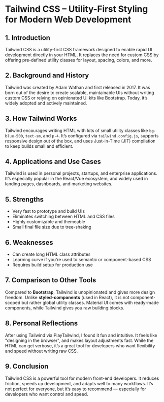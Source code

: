 # Tailwind CSS – Utility-First Styling for Modern Web Development

## 1. Introduction
Tailwind CSS is a utility-first CSS framework designed to enable rapid UI development directly in your HTML. It replaces the need for custom CSS by offering pre-defined utility classes for layout, spacing, colors, and more.

## 2. Background and History
Tailwind was created by Adam Wathan and first released in 2017. It was born out of the desire to create scalable, maintainable UIs without writing custom CSS or relying on opinionated UI kits like Bootstrap. Today, it’s widely adopted and actively maintained.

## 3. How Tailwind Works
Tailwind encourages writing HTML with lots of small utility classes like `bg-blue-500`, `text-sm`, and `p-4`. It’s configured via `tailwind.config.js`, supports responsive design out of the box, and uses Just-in-Time (JIT) compilation to keep builds small and efficient.

## 4. Applications and Use Cases
Tailwind is used in personal projects, startups, and enterprise applications. It’s especially popular in the React/Vue ecosystem, and widely used in landing pages, dashboards, and marketing websites.

## 5. Strengths
- Very fast to prototype and build UIs
- Eliminates switching between HTML and CSS files
- Highly customizable and themeable
- Small final file size due to tree-shaking

## 6. Weaknesses
- Can create long HTML class attributes
- Learning curve if you're used to semantic or component-based CSS
- Requires build setup for production use

## 7. Comparison to Other Tools
Compared to **Bootstrap**, Tailwind is unopinionated and gives more design freedom. Unlike **styled-components** (used in React), it is not component-scoped but rather global utility classes. Material UI comes with ready-made components, while Tailwind gives you raw building blocks.

## 8. Personal Reflections
After using Tailwind via PlayTailwind, I found it fun and intuitive. It feels like "designing in the browser", and makes layout adjustments fast. While the HTML can get verbose, it’s a great tool for developers who want flexibility and speed without writing raw CSS.

## 9. Conclusion
Tailwind CSS is a powerful tool for modern front-end developers. It reduces friction, speeds up development, and adapts well to many workflows. It’s not perfect for everyone, but it’s easy to recommend — especially for developers who want control and speed.
